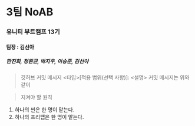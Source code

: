 # 3팀 NoAB
### 유니티 부트캠프 13기
#### 팀장 : 김선아
##### 한진희, 정원균, 박지우, 이승준, 김선아

> 깃허브 커밋 메시지
<타입>[적용 범위(선택 사항)]: <설명>
커밋 메시지는 위와 같이


> 지켜야 할 원칙
1. 하나의 씬은 한 명이 맡는다.
2. 하나의 프리팹은 한 명이 맡는다.
